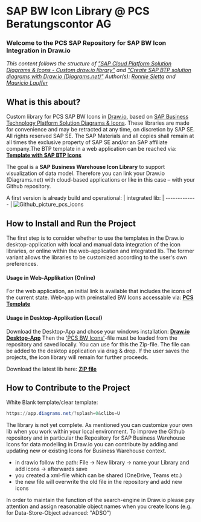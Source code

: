 # SAP BW Icon Library @ PCS Beratungscontor AG
### Welcome to the PCS SAP Repository for SAP BW Icon Integration in Draw.io
*This content follows the structure of ["SAP Cloud Platform Solution Diagrams & Icons - Custom draw.io library"](https://github.com/rsletta/sap_btp_icons_drawio_lib) and ["Create SAP BTP solution diagrams with Draw.io (Diagrams.net)"](https://blogs.sap.com/2022/11/07/create-sap-btp-solution-diagrams-with-draw.io-diagrams.net/)
Author(s): [Ronnie Sletta](https://github.com/rsletta) and [Mauricio Lauffer](https://github.com/mauriciolauffer)*
## What is this about?
Custom library for PCS SAP BW Icons in [Draw.io](https://app.diagrams.net/), based on [SAP Business Technology Platform Solution Diagrams & Icons](https://wiki.scn.sap.com/wiki/pages/viewpage.action?pageId=477829554). These libraries are made for convenience and may be retracted at any time, on discretion by SAP SE. All rights reserved SAP SE. The SAP Materials and all copies shall remain at all times the exclusive property of SAP SE
and/or an SAP affiliate company.The BTP template in a web application can be reached via: **[Template with SAP BTP Icons](https://app.diagrams.net/?splash=0&clibs=Uhttps://raw.githubusercontent.com/mauriciolauffer/sap_btp_icons_drawio_lib/main/libs/SAP_BTP_Service_Icons_latest.xml)**

The goal is a **SAP Business Warehouse Icon Library** to support visualization of data model. Therefore you can link your Draw.io (Diagrams.net) with cloud-based applications or like in this case – with your Github repository.

A first version is already build and operational:
| integrated lib:
| ------------- 
| ![Github_picture_pcs_icons](https://user-images.githubusercontent.com/117898322/214814243-7f638b45-7106-4af1-8961-1f32d0487f10.png)


## How to Install and Run the Project
The first step is to consider whether to use the templates in the Draw.io desktop-application with local and manual data integration of the icon libraries, or online within the web-application and integrated lib. The former variant allows the libraries to be customized according to the user's own preferences.
 

#### Usage in Web-Applikation (Online)
For the web application, an initial link is available that includes the icons of the current state. Web-app with preinstalled BW Icons accessable via: **[PCS Template](https://app.diagrams.net/?splash=0&clibs=Uhttps%3A%2F%2Fraw.githubusercontent.com%2FIoaKal%2Fpcs-bw-icons%2Fmain%2FPCS_BW_Icons.xml)**

#### Usage in Desktop-Applikation (Local)
Download the Desktop-App and chose your windows installation: **[Draw.io Desktop-App](https://github.com/jgraph/drawio-desktop/releases/tag/v20.7.4)** Then the ['PCS BW Icons'](https://github.com/IoaKal/pcs-bw-icons/blob/main/PCS_BW_Icons.xml)-file must be loaded from the repository and saved locally. You can use for this the Zip-file. The file can be added to the desktop application via drag & drop. If the user saves the projects, the icon library will remain for further proceeds.

Download the latest lib here: **[ZIP file](https://github.com/IoaKal/pcs-bw-icons/blob/main/PCS_BW_Icons.zip)**


## How to Contribute to the Project

White Blank template/clear template:
```Powershell
https://app.diagrams.net/?splash=0&clibs=U
```
The library is not yet complete. As mentioned you can customize your own lib when you work within your local environment. To improve the Github repository and in particular the Repository for SAP Business Warehouse Icons for data modelling in Draw.io you can contribute by adding and updating new or existing Icons for Business Warehouse context.

- in drawio follow the path: File -> New library -> name your Library and add icons -> afterwards save
- you created a xml-file which can be shared (OneDrive, Teams etc.)
- the new file will overwrite the old file in the repository and add new icons

In order to maintain the function of the search-engine in Draw.io please pay attention and assign reasonable object names when you create Icons (e.g. for Data-Store-Object advanced: "ADSO")
